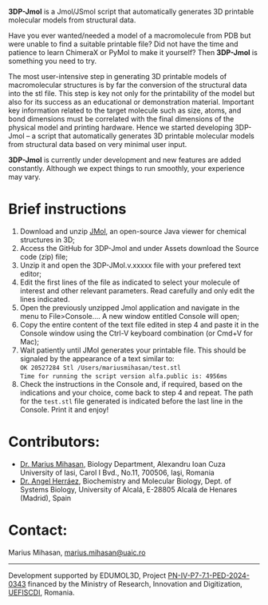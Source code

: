 **3DP-Jmol** is a Jmol/JSmol script that automatically generates 3D printable molecular models from structural data.

Have you ever wanted/needed a model of a macromolecule from PDB but were unable to find a suitable printable file? Did not have the time and patience to learn ChimeraX or PyMol to make it yourself? Then **3DP-Jmol** is something you need to try. 

The most user-intensive step in generating 3D printable models of macromolecular structures is by far the conversion of the structural data into the stl file. This step is key not only for the printability of the model but also for its success as an educational or demonstration material. Important key information related to the target molecule such as size, atoms, and bond dimensions must be correlated with the final dimensions of the physical model and printing hardware. Hence we started developing 3DP-Jmol – a script that automatically generates 3D printable molecular models from structural data based on very minimal user input.  

**3DP-Jmol** is currently under development and new features are added constantly. Although we expect things to run smoothly, your experience may vary.

# **Brief instructions**
1. Download and unzip [JMol](https://jmol.sourceforge.net/), an open-source Java viewer for chemical structures in 3D;
2. Access the GitHub for  3DP-Jmol and under Assets download the  Source code (zip) file;
3. Unzip it and open the  3DP-JMol.v.xxxxx file with your prefered text editor;
4. Edit the first lines of the file as indicated to select your molecule of interest and other relevant parameters. Read carefully and only edit the lines indicated. 
5. Open the previously unzipped  Jmol application and navigate in the menu to File>Console….  A new window entitled Console will open; 
6. Copy the entire content of the text file edited in step 4 and paste it in the Console window using the Ctrl-V  keyboard combination (or Cmd+V for Mac);
7. Wait patiently until JMol generates your printable file. This should be signaled by the appearance of a text similar to: <br>
`OK 20527284 Stl /Users/mariusmihasan/test.stl`<br>
`Time for running the script version alfa.public is: 4956ms`
9. Check the instructions in the Console and, if required, based on the indications and your choice, come back to step 4 and repeat. The path for the `test.stl`  file generated is indicated before the last line in the Console. Print it and enjoy!

# **Contributors**: 
- [Dr. Marius Mihasan](https://modelemoleculare.ro/), Biology Department, Alexandru Ioan Cuza University of Iasi, Carol I Bvd., No.11, 700506, Iaşi, Romania
- [Dr. Angel Herráez](https://biomodel.uah.es/), Biochemistry and Molecular Biology, Dept. of Systems Biology, University of Alcalá, E-28805 Alcalá de Henares  (Madrid), Spain 

# **Contact**: 
Marius Mihasan, marius.mihasan@uaic.ro

-------------------------------------------
Development supported by EDUMOL3D, Project [PN-IV-P7-7.1-PED-2024-0343](http://cercetare.bio.uaic.ro/grupuri/bioactive/content/grants/PED2024_mm.html) financed by the Ministry of Research, Innovation and Digitization, [UEFISCDI](https://uefiscdi.gov.ro/), Romania.
